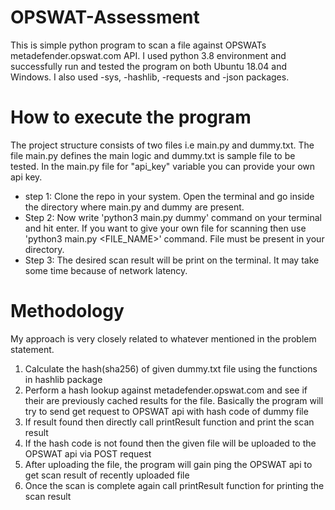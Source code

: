 # OPSWAT-Assessment
This is simple python program to scan a file against OPSWATs metadefender.opswat.com API. I used python 3.8 environment and successfully run and tested the program on both Ubuntu 18.04 and Windows. I also used -sys, -hashlib, -requests and -json packages.

# How to execute the program
The project structure consists of two files i.e main.py and dummy.txt. The file main.py defines the main logic and dummy.txt is sample file to be tested. In the main.py file for "api_key" variable you can provide your own api key. 
* step 1: Clone the repo in your system. Open the terminal and go inside the directory where main.py and dummy are present.
* Step 2: Now write 'python3 main.py dummy' command on your terminal and hit enter. If you want to give your own file for scanning then use 'python3 main.py <FILE_NAME>' command. File  must be present in your directory.
* Step 3: The desired scan result will be print on the terminal. It may take some time because of network latency.

# Methodology
My approach is very closely related to whatever mentioned in the problem statement.
1. Calculate the hash(sha256) of given dummy.txt file using the functions in hashlib package
2. Perform a hash lookup against metadefender.opswat.com and see if their are previously cached results for the file. Basically the program will try to send get request to OPSWAT api with hash code of dummy file
3. If result found then directly call printResult function and print the scan result
4. If the hash code is not found then the given file will be uploaded to the OPSWAT api via POST request
5. After uploading the file, the program will gain ping the OPSWAT api to get scan result of recently uploaded file
6. Once the scan is complete again call printResult function for printing the scan result

